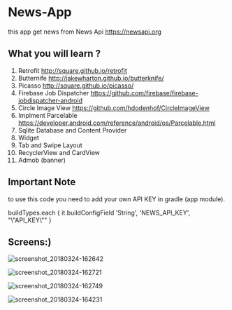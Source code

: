 # News-App

this app get news from News Api  https://newsapi.org

## What you will learn ?

1. Retrofit   http://square.github.io/retrofit
2. Butternife  http://jakewharton.github.io/butterknife/
3. Picasso    http://square.github.io/picasso/
4. Firebase Job Dispatcher   https://github.com/firebase/firebase-jobdispatcher-android
5. Circle Image View  https://github.com/hdodenhof/CircleImageView
6. Implment Parcelable  https://developer.android.com/reference/android/os/Parcelable.html
7. Sqlite Database and Content Provider
8. Widget
9. Tab and Swipe Layout
10. RecyclerView and CardView
11. Admob (banner)

## Important Note
to use this code you need to add your own API KEY in gradle (app module).

buildTypes.each {
        it.buildConfigField 'String', 'NEWS_API_KEY', "\\\"API_KEY\\\""
 }

## Screens:)

![screenshot_20180324-162642](https://user-images.githubusercontent.com/15523129/37865903-aaaa4a5c-2f8b-11e8-9767-78663edf3baf.png)


![screenshot_20180324-162721](https://user-images.githubusercontent.com/15523129/37865904-aae70f46-2f8b-11e8-9fe6-08331939ca14.png)


![screenshot_20180324-162749](https://user-images.githubusercontent.com/15523129/37865905-ab0d175e-2f8b-11e8-8dbf-235551c814f6.png)


![screenshot_20180324-164231](https://user-images.githubusercontent.com/15523129/37865906-ab335b44-2f8b-11e8-9b24-944e860ebf4b.png)
